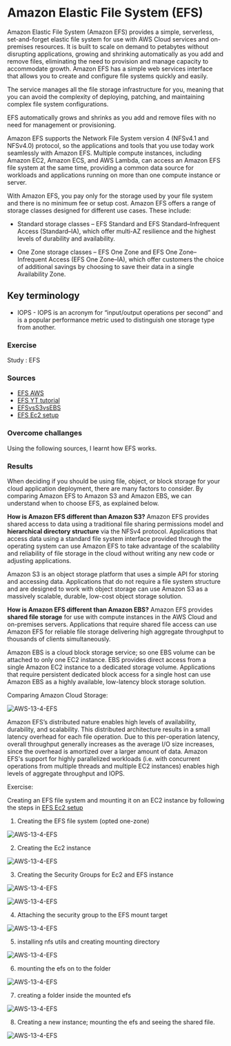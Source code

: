 # Amazon Elastic File System (EFS)

Amazon Elastic File System (Amazon EFS) provides a simple, serverless, set-and-forget elastic file system for use with AWS Cloud services and on-premises resources. It is built to scale on demand to petabytes without disrupting applications, growing and shrinking automatically as you add and remove files, eliminating the need to provision and manage capacity to accommodate growth. Amazon EFS has a simple web services interface that allows you to create and configure file systems quickly and easily. 

The service manages all the file storage infrastructure for you, meaning that you can avoid the complexity of deploying, patching, and maintaining complex file system configurations.

EFS automatically grows and shrinks as you add and remove files with no need for management or provisioning.

Amazon EFS supports the Network File System version 4 (NFSv4.1 and NFSv4.0) protocol, so the applications and tools that you use today work seamlessly with Amazon EFS. Multiple compute instances, including Amazon EC2, Amazon ECS, and AWS Lambda, can access an Amazon EFS file system at the same time, providing a common data source for workloads and applications running on more than one compute instance or server.

With Amazon EFS, you pay only for the storage used by your file system and there is no minimum fee or setup cost. Amazon EFS offers a range of storage classes designed for different use cases. These include:

- Standard storage classes – EFS Standard and EFS Standard–Infrequent Access (Standard–IA), which offer multi-AZ resilience and the highest levels of durability and availability.

- One Zone storage classes – EFS One Zone and EFS One Zone–Infrequent Access (EFS One Zone–IA), which offer customers the choice of additional savings by choosing to save their data in a single Availability Zone.
## Key terminology

- IOPS - IOPS is an acronym for “input/output operations per second” and is a popular performance metric used to distinguish one storage type from another. 
### Exercise

Study : EFS
### Sources

- [EFS AWS](https://docs.aws.amazon.com/efs/latest/ug/whatisefs.html)
- [EFS YT tutorial](https://www.youtube.com/watch?v=Aux37Nwe5nc)
- [EFSvsS3vsEBS](https://aws.amazon.com/efs/when-to-choose-efs/)
- [EFS Ec2 setup](https://docs.aws.amazon.com/efs/latest/ug/wt1-create-ec2-resources.html#wt1-create-sg)
### Overcome challanges

Using the following sources, I learnt how EFS works. 
### Results

When deciding if you should be using file, object, or block storage for your cloud application deployment, there are many factors to consider. By comparing Amazon EFS to Amazon S3 and Amazon EBS, we can understand when to choose EFS, as explained below.

**How is Amazon EFS different than Amazon S3?**
Amazon EFS provides shared access to data using a traditional file sharing permissions model and **hierarchical directory structure** via the NFSv4 protocol. Applications that access data using a standard file system interface provided through the operating system can use Amazon EFS to take advantage of the scalability and reliability of file storage in the cloud without writing any new code or adjusting applications.

Amazon S3 is an object storage platform that uses a simple API for storing and accessing data. Applications that do not require a file system structure and are designed to work with object storage can use Amazon S3 as a massively scalable, durable, low-cost object storage solution.

**How is Amazon EFS different than Amazon EBS?**
Amazon EFS provides **shared file storage** for use with compute instances in the AWS Cloud and on-premises servers. Applications that require shared file access can use Amazon EFS for reliable file storage delivering high aggregate throughput to thousands of clients simultaneously.

Amazon EBS is a cloud block storage service; so one EBS volume can be attached to only one EC2 instance. EBS provides direct access from a single Amazon EC2 instance to a dedicated storage volume. Applications that require persistent dedicated block access for a single host can use Amazon EBS as a highly available, low-latency block storage solution.

Comparing Amazon Cloud Storage:

![AWS-13-4-EFS](../00_includes/AWS-Week2/AWS-13-4/i1.png)

Amazon EFS’s distributed nature enables high levels of availability, durability, and scalability. This distributed architecture results in a small latency overhead for each file operation. Due to this per-operation latency, overall throughput generally increases as the average I/O size increases, since the overhead is amortized over a larger amount of data. Amazon EFS's support for highly parallelized workloads (i.e. with concurrent operations from multiple threads and multiple EC2 instances) enables high levels of aggregate throughput and IOPS.

Exercise: 

Creating an EFS file system and mounting it on an EC2 instance by following the steps in [EFS Ec2 setup](https://docs.aws.amazon.com/efs/latest/ug/wt1-create-ec2-resources.html#wt1-create-sg)

1. Creating the EFS file system (opted one-zone)

![AWS-13-4-EFS](../00_includes/AWS-Week2/AWS-13-4/i2.png)

2. Creating the Ec2 instance

![AWS-13-4-EFS](../00_includes/AWS-Week2/AWS-13-4/i3.png)

3. Creating the Security Groups for Ec2 and EFS instance

![AWS-13-4-EFS](../00_includes/AWS-Week2/AWS-13-4/i4.png)

![AWS-13-4-EFS](../00_includes/AWS-Week2/AWS-13-4/i5.png)

4. Attaching the security group to the EFS mount target

![AWS-13-4-EFS](../00_includes/AWS-Week2/AWS-13-4/i6.png)

5. installing nfs utils and creating mounting directory

![AWS-13-4-EFS](../00_includes/AWS-Week2/AWS-13-4/i7.png)

6. mounting the efs on to the folder

![AWS-13-4-EFS](../00_includes/AWS-Week2/AWS-13-4/i8.png)

7. creating a folder inside the mounted efs

![AWS-13-4-EFS](../00_includes/AWS-Week2/AWS-13-4/i9.png)

8. Creating a new instance; mounting the efs and seeing the shared file.

![AWS-13-4-EFS](../00_includes/AWS-Week2/AWS-13-4/i10.png)


